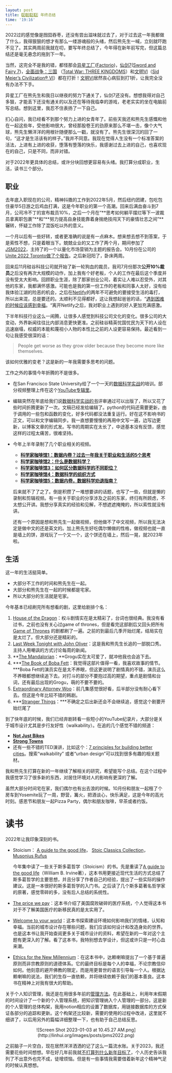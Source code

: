 ```yaml
---
layout: post
title: 2️⃣0️⃣2️⃣2️⃣ 年终总结
time: '19:16'
---
```


2022过的感觉像是囫囵吞枣，还没有尝出滋味就过去了，对于过去这一年我都做了什么，我得狠狠的想才有那么一缕游魂般的头绪，然后熊先生一喊，立刻就吓跑不见了。其实两周前我就在叨，要写年终总结了，今年得在新年前写完，但这篇总结还是毫无悬念的拖到下一年。

当然，这完全不是我的错，都怪那会[异星工厂](https://www.factorio.com/)([Factorio](https://store.steampowered.com/app/427520/Factorio/?l=schinese))，[仙剑7](https://www.notion.so/Writing-and-teaching-286491412abf439794c79ecc23994905)([Sword and Fairy 7](https://www.notion.so/Writing-and-teaching-286491412abf439794c79ecc23994905))，[全面战争：三国](https://store.steampowered.com/app/779340/Total_War_THREE_KINGDOMS/) （[Total War: THREE KINGDOMS](https://store.steampowered.com/app/779340/Total_War_THREE_KINGDOMS/)）和[文明VI](https://store.steampowered.com/app/289070/Sid_Meiers_Civilization_VI/)（[Sid Meier’s Civilization® VI](https://store.steampowered.com/app/289070/Sid_Meiers_Civilization_VI/)）都在打折！[文明VI](https://store.steampowered.com/app/289070/Sid_Meiers_Civilization_VI/)居然丧心病狂到打1折，让我完全没有办法不下手。

异星工厂在熊先生和我日以继夜的努力下通关了，仙剑7还没有。想想我得对自己多狠，才能丢下还没有通关的以及还在等待我临幸的游戏，老老实实的坐在电脑前写总结。想到这里，我忍不住表扬了一下自己。

扪心自问，我已经看不到那个努力上进的女青年了。前些天我还和熊先生感慨和他在一起这些年，受他影响很大，曾经那股卷王的劲原来那么不堪一击，像个大气球，熊先生懒洋洋的用根针随便那么一戳，就没有了。熊先生很深沉的回了一句，“这才是生活该有的样子。”我并不同意。我现在觉得人生没有一个标准答案的活法，上进有上进的收获，堕落有堕落的快乐，我感谢过去上进的自己，也喜欢现在的自己，只是不同，而非对错。

对于2022年更具体的总结，或许分块回想更容易有头绪。我打算分成职业，生活，读书三个部分。

## 职业

去年底入职现在的公司，精神抖擞的工作到2022年5月，然后纽约团建，包吃包住豪华5日游之后鸡血打满，这是今年职业的第一个高潮。回来后满血奋斗到7月，公司冷不丁的宣布裁员10%，之后一个月在“**思考如何躺平摆烂等下一波裁员拿离职包裹”**和“**努力提高自身技能靠着身揣绝技闯天下的豪情壮志之间”**辗转，怀疑工作除了混饭吃以外的意义。

一个月以后有一些好转，或者更准确的说是有一点麻木。想来想去想不到答案，于是索性不想，只是着眼当下。兢兢业业的又工作了两个月，期间参加了[JSM2022](https://ww2.amstat.org/meetings/jsm/2022/)，主持了的一个以量化市场营销为主题的报告会。10月份在公司的[Unite 2022 Toronto做了个报告](https://www.youtube.com/watch?v=UsU3hCeIYis)。之后新冠阳了，卧床两周。

回来后11月硅谷科技公司就开始了新一轮狗血的裁员，我司7月份那次**公开10%裁员**之后没有再次大规模的动作，加上我有个好老板，个人的工作在最后这个季度并没有受太大影响。回顾职业生涯，除了那家创业公司，着实让人难以忍受外，对其他的东家，我都满怀感激。可能也是我的第一份工作的老板和同事人太好，没有给我体验江湖的险恶的机会，之后在[Netlify](https://www.netlify.com/)的两年不可避免的要接受生活的毒打，所以出来混，总是要还的。太顺利不见得都好，这让我想起爸爸的话，“[遇到困难的时候应该感到幸福](https://linhui.org/2018/01/01/freewillconundrum2/)。“离开Netlify之后，我对职业上遇到的好人更加充满感激。

下半年科技行业这么一闹腾，让很多人感觉到科技公司文化的变化。很多公司的大变动，外界新闻往往比内部消息更快更准。之前硅谷精英忧国忧民为天下的人设在迅速崩塌，权威的本能和蔑视小人物的本性比之前的人设更容易保持。最近看到一句让我感受很深的话：

> People get worse as they grow older because they become more like themselves.

该如何优雅的变老？这是新的一年我需要多思考的问题。

工作之外的事情今年折腾的不是很多。

- 在San Francisco State University给了一个一天的[数据科学实战](https://course2022.scientistcafe.com/course-syllabus/)的培训。部分视频整理上传在这个[YouTube专辑里](https://www.youtube.com/watch?v=RSNCaC1xrbs&list=PLrxpaVil9qi_2JfpnYbsmuTKPgf4m8qKC)。
- 编辑突然在年底给我们说[数据科学实战的书](https://scientistcafe.com/ids/)评审通过可以出版了，所以又花了些时间折腾更新了一次。文稿已经发给编辑了。python的代码还需要更新，由于调用的一些包和函数的变化，好多代码都没法重复运行。好在这不影响书的正文，可以和文字编辑同步。我一直想要慢慢的再用中文写一遍，边写边更新，以博客文章的形式发。写书的周期实在太长了，中途基本没有反馈，感觉这样的过程太痛苦，很难坚持。
- 今年上半年录制了几个职业相关的视频。
    - **[科学家咖啡馆1：数据内卷？过去一年我关于职业和生活的5个思考](https://scientistcafe.com/2022/01/31/5things2022.html)**
    - **[科学家咖啡馆2：什么是数据科学？](https://scientistcafe.com/2022/02/06/whatisds.html)**
    - **[科学家咖啡馆3：如何区分数据科学的不同职位？](https://scientistcafe.com/2022/02/11/ds_title)**
    - **[科学家咖啡馆4：数据科学的组织方式](https://scientistcafe.com/2022/02/20/ds_structure)**
    - **[科学家咖啡馆5：数据内卷，数据科学劝退指南？](https://scientistcafe.com/2022/03/27/ds_involution)**
    
    后来就不了了之了。倒是积攒了一堆想要讲的话题，也写了一些，但就是懒的录制和剪辑视频。有一些关于职业的分享涉及之前的东家，终归有所顾虑，不太想公开讲。我想分享真实的经验和见解，不想遮遮掩掩的，所以索性就没有讲。
    
    还有一个原因是想和熊先生一起做视频，但他做不了中文视频，所以我无法决定是做中文的还是英文的。加上熊先生好吃偶尔懒做的性格，做视频也就一直是墙上的饼，游戏玩了一个又一个，这个饼还在墙上，然后一晃，就2023年啦。
    

## 生活

这一年的生活挺简单。

- 大部分不工作的时间和熊先生在一起。
- 大部分和熊先生在一起的时候都是宅家。
- 所以大部分的生活就是宅家。

今年基本已经刷完所有想看的剧，这里给剧排个名：

1. [House of the Dragon](https://en.wikipedia.org/wiki/House_of_the_Dragon)：权斗剧情实在是太精彩了，台词也很经典。我没有看过书，之前也没有关心过game of thrones，但是看完这部剧后又回头把所有[Game of Thrones](https://en.wikipedia.org/wiki/Game_of_Thrones) 的剧都刷了一遍。之前的到最后几季开始烂尾，结局实在是太烂了。但大部分还是精彩的。
2. [Last Week Tonight with John Oliver](https://en.wikipedia.org/wiki/Last_Week_Tonight_with_John_Oliver)：这是我和熊先生长追的一部脱口秀。主持人用嘲讽的方式讨论每周的新闻。
3. **[The Mandalorian](https://en.wikipedia.org/wiki/The_Mandalorian_(season_3))：**Grogu实在太可爱了，就冲他我也会追下去。
4. ***[The Book of Boba Fett](https://en.wikipedia.org/wiki/The_Book_of_Boba_Fett)：我觉得这部片值得一看，我喜欢故事的情节。***Boba Fett的演员实在是太不养眼，但这更说明了剧情真的不错，演员这么不养眼都想继续追下去。对打斗的部分不要抱过高的期望，重点是剧情和台词，还有最后出现的Grogu，萌的不要不要的。
5. [Extraordinary Attorney Woo](https://en.wikipedia.org/wiki/Extraordinary_Attorney_Woo)：前几集感觉很好看，后半部分没有耐心看下去。但这是今年比较不错的韩剧。
6. ***[Stranger Things](https://en.wikipedia.org/wiki/Stranger_Things)：***不确定之后出新还会不会继续追，感觉这个剧要开始烂尾了

到了快年底的时候，我们已经弃剧转看一些短小的YouTube纪录片，大部分是关于城市设计尤其是步行友好性（walkability）。在追的几个感觉不错的频道：

- **[Not Just Bikes](https://www.youtube.com/@NotJustBikes)**
- **[Strong Towns](https://www.youtube.com/@strongtowns)**
- 还有一些不错的TED演讲，比如这个：[7 principles for building better cities](https://www.youtube.com/watch?v=IFjD3NMv6Kw)。搜索“walkability” 或者“urban design”可以找到很多有趣的相关题材。

我和熊先生打算在新的一年继续了解相关的研究，希望能写个总结。在这个过程中我感觉学习了很多新的东西，对居住环境对人的影响有更深的了解。

虽然大部分时间宅在家，我们偶尔也有出去浪的时候。10月份和朋友一起租了个房车到Yosemite玩了一周，野营，篝火，把酒谈心，快乐满足，这是今年的高光时刻。感恩节和朋友一起Pizza Party，偶尔和朋友咖啡，早茶或者约饭。

# 读书

2022年让我印象深刻的书。

- Stoicism： [A guide to the good life](https://hui1987.com/a-guide-to-the-good-life.html)， [Stoic Classics Collection](https://www.amazon.com/Stoic-Classics-Collection-Meditations-Enchiridion/dp/B09B1TYKPY/ref=asc_df_B09B1TYKPY/?tag=hyprod-20&linkCode=df0&hvadid=532779770075&hvpos=&hvnetw=g&hvrand=2663837887222332223&hvpone=&hvptwo=&hvqmt=&hvdev=c&hvdvcmdl=&hvlocint=&hvlocphy=9060440&hvtargid=pla-1394857773518&psc=1)， [Musonius Rufus](https://www.amazon.com/Musonius-Rufus-Lectures-Cynthia-King/dp/145645966X/ref=asc_df_145645966X/?tag=hyprod-20&linkCode=df0&hvadid=353812732445&hvpos=&hvnetw=g&hvrand=8601193339817701879&hvpone=&hvptwo=&hvqmt=&hvdev=c&hvdvcmdl=&hvlocint=&hvlocphy=9060440&hvtargid=pla-445756057910&psc=1&tag=&ref=&adgrpid=78235181744&hvpone=&hvptwo=&hvadid=353812732445&hvpos=&hvnetw=g&hvrand=8601193339817701879&hvqmt=&hvdev=c&hvdvcmdl=&hvlocint=&hvlocphy=9060440&hvtargid=pla-445756057910)
    
    今年集中读了一些关于斯多葛哲学（Stoicism）的书。先是重读了[A guide to the good life](https://hui1987.com/a-guide-to-the-good-life.html)（William B. Irvine著），这本书用更接近现代生活的方式总结了斯多葛哲学的主要思想，并且分享了作者自己的经验，提出了一些实际的操作建议。这是一本很好的斯多葛哲学的入门书。之后读了几个斯多葛著名哲学家的原著，感觉零碎的多，没有后人总结的系统性。
    
- [The price we pay](https://www.amazon.com/Price-We-Pay-American-Care/dp/1635574110)：这本书介绍了美国腐败破碎的医疗系统，个人觉得这本书对于不了解美国医疗的新移民真的是太实用了。
- [Welcome to your world](https://www.amazon.com/Welcome-Your-World-Environment-Shapes/dp/0062996045/ref=sr_1_1?crid=1PDJYFQS02TWU&keywords=Welcome+to+your+world&qid=1672771071&s=books&sprefix=welcome+to+your+world%2Cstripbooks%2C161&sr=1-1)：这本书探索建设环境如何影响我们的情绪，认知和幸福。当前的城市设计存在哪些问题，我们应该如何设计和改造身处的世界。也是这本书让我开始查阅更多关于城市设计的资料，希望在新的一年对这个主题有更深入的了解。看了这本书，我特别想去学设计，但这或许只是一时心血来潮。
- [Ethics for the New Millennium](https://www.amazon.com/Ethics-New-Millennium-Dalai-Lama/dp/1573228834/ref=sr_1_1?keywords=ethics+for+the+new+millennium+dalai+lama&qid=1672772560&s=books&sprefix=ethics+for+the+new+mille%2Cstripbooks%2C124&sr=1-1)：在这本书中，达赖喇嘛提出了一个基于普遍原则而非宗教原则的道德体系。它的最终目标是每个人的幸福，不论宗教信仰如何。他刻意的避开佛教的限定，而是用更普世的语言引导每一个人。根据达赖喇嘛的说法，我们的生存一直依赖，并将继续依赖于我们的基本善良。这本书在精神上对我有很大的帮助。

关于个人知识管理，我还是在用很多年前的[管理方法](https://linhui.org/2016/04/10/pkm1/)。在此基础上，利用年末假期的时间设计了一个新的个人管理系统，把知识管理纳入个人管理的一部分。这是新的个人管理的总体构架，我用notion相应的设置了数据库，用链接数据库的方式保证各部分的追踪和更新。这个构架还比较新，需要的使用的过程中改进，这里就不细讲了，以后用另外的篇幅详细整理一下，也有助于自己总结反思。

<p align="center">
![Screen Shot 2023-01-03 at 10.45.27 AM.png](http://linhui.org/images/posts/pms2022.png)
</p>

之前脑子一片空白，现在居然洋洋洒洒的记了这么一篇流水账。关于2023，我还需要花些时间想想。早在好几年前我就[不打算列什么新年目标了](https://linhui.org/2018/12/30/unknownunknown/)，个人历史告诉我列了不出意外也完不成，徒增烦恼。但是有一些事情我需要借着新年这个精神气足的时候认真想想。